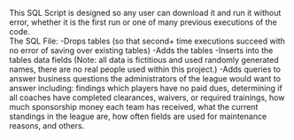 This SQL Script is designed so any user can download it and run it without error, whether it is the first run or one of many previous executions of the code.  
The SQL File:
-Drops tables (so that second+ time executions succeed with no error of saving over existing tables)
-Adds the tables
-Inserts into the tables data fields (Note: all data is fictitious and used randomly generated names, there are no real people used within this project.)
-Adds queries to answer business questions the administrators of the league would want to answer including: findings which players have no paid dues, determining if all coaches have completed clearances, waivers, or required trainings, how much sponsorship money each team has received, what the current standings in the league are, how often fields are used for maintenance reasons, and others.
